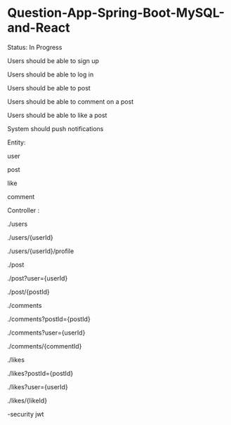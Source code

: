 # Question-App-Spring-Boot-MySQL-and-React

Status: In Progress

Users should be able to sign up

Users should be able to log in

Users should be able to post

Users should be able to comment on a post

Users should be able to like a post

System should push notifications

Entity: 

user

post

like

comment

Controller : 

./users

./users/{userId}

./users/{userId}/profile

./post

./post?user={userId}

./post/{postId}

./comments

./comments?postId={postId}

./comments?user={userId}

./comments/{commentId}

./likes

./likes?postId={postId}

./likes?user={userId}

./likes/{likeId}

-security jwt

